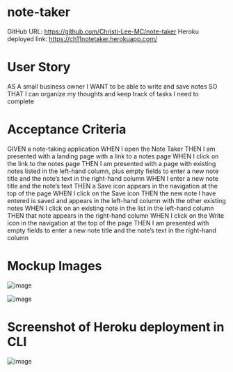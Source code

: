 # note-taker
GitHub URL:  https://github.com/Christi-Lee-MC/note-taker
Heroku deployed link:  https://ch11notetaker.herokuapp.com/

# User Story

AS A small business owner
I WANT to be able to write and save notes
SO THAT I can organize my thoughts and keep track of tasks I need to complete

# Acceptance Criteria

GIVEN a note-taking application
WHEN I open the Note Taker
THEN I am presented with a landing page with a link to a notes page
WHEN I click on the link to the notes page
THEN I am presented with a page with existing notes listed in the left-hand column, plus empty fields to enter a new note title and the note’s text in the right-hand column
WHEN I enter a new note title and the note’s text
THEN a Save icon appears in the navigation at the top of the page
WHEN I click on the Save icon
THEN the new note I have entered is saved and appears in the left-hand column with the other existing notes
WHEN I click on an existing note in the list in the left-hand column
THEN that note appears in the right-hand column
WHEN I click on the Write icon in the navigation at the top of the page
THEN I am presented with empty fields to enter a new note title and the note’s text in the right-hand column

# Mockup Images

![image](https://user-images.githubusercontent.com/79948400/124820482-69181480-df22-11eb-9182-ad0dc331ffc7.png)

![image](https://user-images.githubusercontent.com/79948400/124820567-7f25d500-df22-11eb-8c13-f7bfa9ebb033.png)

# Screenshot of Heroku deployment in CLI

![image](https://user-images.githubusercontent.com/79948400/124820738-b72d1800-df22-11eb-82a5-4f9bc5e69e60.png)
